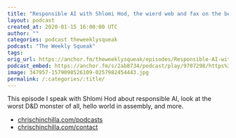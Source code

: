 ```yaml
---
title: "Responsible AI with Shlomi Hod, the wierd web and fax on the beach"
layout: podcast
created_at: 2020-01-15 16:00:00 UTC
author: ""
categories: podcast theweeklysqueak
podcast: "The Weekly Squeak"
tags: 
orig_url: https://anchor.fm/theweeklysqueak/episodes/Responsible-AI-with-Shlomi-Hod--the-wierd-web-and-fax-on-the-beach-ea6ob2
podcast_embed: https://anchor.fm/s/2ab8734/podcast/play/9707298/https%3A%2F%2Fd3ctxlq1ktw2nl.cloudfront.net%2Fstaging%2F2020-01-15%2F2849b7bec0da5162df23db42d505574b.m4a
image: 347957-1579098526109-0257982454443.jpg
permalink: /:categories/:title/
---
```

This episode I speak with Shlomi Hod about responsible AI, look at the worst D&D monster of all, hello world in assembly, and more.

- [chrischinchilla.com/podcasts](https://chrischinchilla.com/podcasts)
- [chrischinchilla.com/contact](https://chrischinchilla.com/contact/)